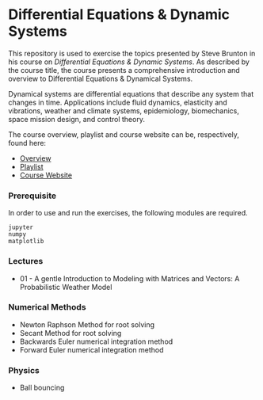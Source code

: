 # Differential Equations & Dynamic Systems #

This repository is used to exercise the topics presented by
Steve Brunton in his course on _Differential Equations & Dynamic Systems_. 
As described by the course title, the course presents a comprehensive introduction and overview to Differential Equations & Dynamical Systems.  

Dynamical systems are differential equations that describe any system that changes in time.  Applications include 
fluid dynamics, elasticity and vibrations, weather and climate systems, epidemiology, 
biomechanics, space mission design, and control theory.  

The course overview, playlist and course website can be, respectively, found here:
* [Overview](https://www.youtube.com/watch?v=9fQkLQZe3u8)
* [Playlist](https://www.youtube.com/playlist?list=PLMrJAkhIeNNTYaOnVI3QpH7jgULnAmvPA)
* [Course Website](http://faculty.washington.edu/sbrunton/me564/)

### Prerequisite  ###
In order to use and run the exercises, the following modules
are required.

    jupyter
    numpy
    matplotlib


### Lectures ###
* 01 - A gentle Introduction to Modeling with Matrices and Vectors: A Probabilistic Weather Model

### Numerical Methods ###
* Newton Raphson Method for root solving 
* Secant Method for root solving
* Backwards Euler numerical integration method
* Forward Euler numerical integration method

### Physics ###
* Ball bouncing